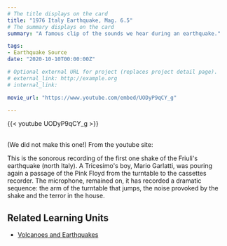 ```yaml
---
# The title displays on the card
title: "1976 Italy Earthquake, Mag. 6.5"
# The summary displays on the card
summary: "A famous clip of the sounds we hear during an earthquake."

tags:
- Earthquake Source
date: "2020-10-10T00:00:00Z"

# Optional external URL for project (replaces project detail page).
# external_link: http://example.org
# internal_link:

movie_url: "https://www.youtube.com/embed/UODyP9qCY_g"

---
```


{{< youtube UODyP9qCY_g >}}

\
(We did not make this one!) From the youtube site:

This is the sonorous recording of the first one shake of the Friuli's earthquake (north Italy). A Tricesimo's boy, Mario Garlatti, was pouring again a passage of the Pink Floyd from the turntable to the cassettes recorder. The microphone, remained on, it has recorded a dramatic sequence: the arm of the turntable that jumps, the noise provoked by the shake and the terror in the house.

## Related Learning Units
* [Volcanoes and Earthquakes](../../learningunits/3_volcanoesandeqs/)
